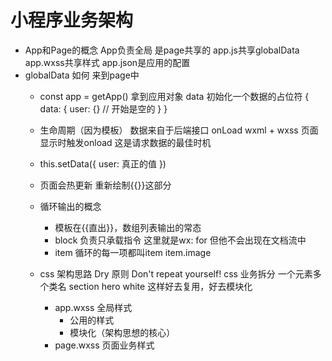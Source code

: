 # 小程序业务架构

- App和Page的概念
  App负责全局 是page共享的  app.js共享globalData app.wxss共享样式 app.json是应用的配置
- globalData 如何 来到page中
  - const app = getApp()
    拿到应用对象
  data 初始化一个数据的占位符
  {
    data: {
      user: {} // 开始是空的
    }
  }
  - 生命周期（因为模板）
    数据来自于后端接口
    onLoad wxml + wxss 页面显示时触发onload
    这是请求数据的最佳时机
  - this.setData({
      user: 真正的值
  })
  - 页面会热更新 重新绘制{{}}这部分

  - 循环输出的概念
    - 模板在{{直出}}，数组列表输出的常态
    - block 负责只承载指令 这里就是wx: for 但他不会出现在文档流中
    - item 循环的每一项都叫item item.image

  - css 架构思路
  Dry 原则 Don't repeat yourself!
  css 业务拆分 一个元素多个类名
  section hero white 这样好去复用，好去模块化
    - app.wxss 全局样式
      - 公用的样式
      - 模块化（架构思想的核心）
    - page.wxss 页面业务样式
